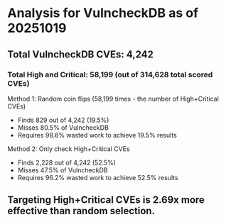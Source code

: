 # Analysis for VulncheckDB as of 20251019

## Total VulncheckDB CVEs: 4,242
### Total High and Critical: 58,199 (out of 314,628 total scored CVEs)

Method 1: Random coin flips (58,199 times - the number of High+Critical CVEs)
  - Finds 829 out of 4,242 (19.5%)
  - Misses 80.5% of VulncheckDB
  - Requires 98.6% wasted work to achieve 19.5% results

Method 2: Only check High+Critical CVEs
  - Finds 2,228 out of 4,242 (52.5%)
  - Misses 47.5% of VulncheckDB
  - Requires 96.2% wasted work to achieve 52.5% results

## Targeting High+Critical CVEs is 2.69x more effective than random selection.
